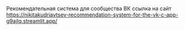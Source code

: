 Рекомендательная система для сообщества ВК
ссылка на сайт https://nikitakudriavtsev-recommendation-system-for-the-vk-c-app-g9ajlq.streamlit.app/
